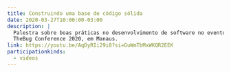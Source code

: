 ```yaml
---
title: Construindo uma base de código sólida
date: 2020-03-27T10:00:00-03:00
description: |
  Palestra sobre boas práticas no desenvolvimento de software no evento
  TheBug Conference 2020, em Manaus.
link: https://youtu.be/AqDyRIi29i8?si=GuWmTbMxWKQR2EEK
participationkinds:
  - videos
---
```

